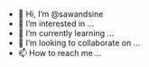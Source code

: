 - 👋 Hi, I’m @sawandsine
- 👀 I’m interested in ...
- 🌱 I’m currently learning ...
- 💞️ I’m looking to collaborate on ...
- 📫 How to reach me ...

<!---
sawandsine/sawandsine is a ✨ special ✨ repository because its `README.md` (this file) appears on your GitHub profile.
You can click the Preview link to take a look at your changes.
--->
